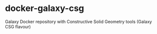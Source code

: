 # docker-galaxy-csg
Galaxy Docker repository with Constructive Solid Geometry tools (Galaxy CSG flavour)
